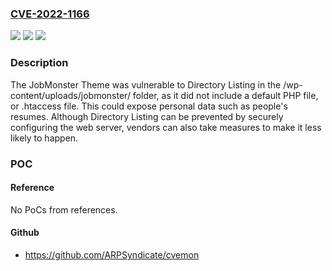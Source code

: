 ### [CVE-2022-1166](https://cve.mitre.org/cgi-bin/cvename.cgi?name=CVE-2022-1166)
![](https://img.shields.io/static/v1?label=Product&message=Noo%20JobMonster&color=blue)
![](https://img.shields.io/static/v1?label=Version&message=n%2Fa&color=blue)
![](https://img.shields.io/static/v1?label=Vulnerability&message=CWE-22%20Improper%20Limitation%20of%20a%20Pathname%20to%20a%20Restricted%20Directory%20('Path%20Traversal')&color=brighgreen)

### Description

The JobMonster Theme was vulnerable to Directory Listing in the /wp-content/uploads/jobmonster/ folder, as it did not include a default PHP file, or .htaccess file. This could expose personal data such as people's resumes. Although Directory Listing can be prevented by securely configuring the web server, vendors can also take measures to make it less likely to happen.

### POC

#### Reference
No PoCs from references.

#### Github
- https://github.com/ARPSyndicate/cvemon

